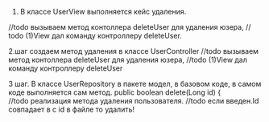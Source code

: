 1. В классе UserView выполняется кейс удаления.

 //todo вызываем метод контоллера deleteUser для удаления юзера,
// todo (1)View дал команду контроллеру deleteUser. 

2.шаг создаем метод удаления в классе UserController
//todo вызываем метод контоллера deleteUser для удаления юзера,
 //todo (1)View дал команду контроллеру deleteUser

3 шаг. В классе UserRepository в пакете модел, в базовом коде, в самом коде выполняется сам метод.
    public boolean delete(Long id) {             
    //todo реализация метода удаления пользователя.
    //todo если введен.Id совпадает в с id  в файле то удалить!

    
        
                    
